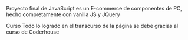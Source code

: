 Proyecto final de JavaScript es un E-commerce de componentes de PC, hecho compretamente con vanilla JS y JQuery

Curso
Todo lo logrado en el transcurso de la página se debe gracias al curso de Coderhouse

